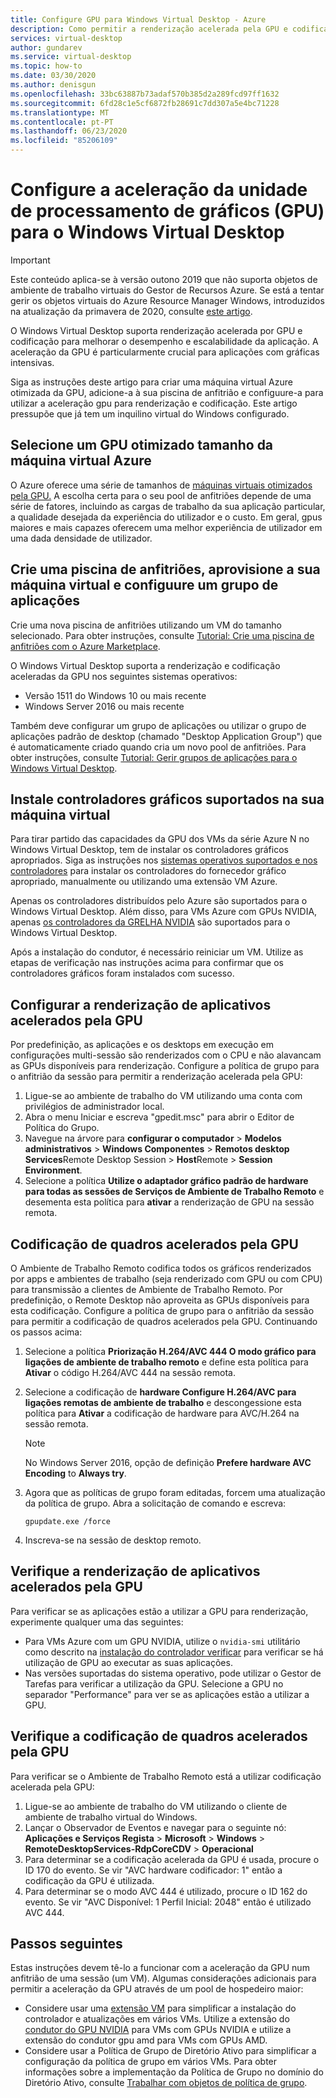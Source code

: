 ```yaml
---
title: Configure GPU para Windows Virtual Desktop - Azure
description: Como permitir a renderização acelerada pela GPU e codificação no Windows Virtual Desktop.
services: virtual-desktop
author: gundarev
ms.service: virtual-desktop
ms.topic: how-to
ms.date: 03/30/2020
ms.author: denisgun
ms.openlocfilehash: 33bc63887b73adaf570b385d2a289fcd97ff1632
ms.sourcegitcommit: 6fd28c1e5cf6872fb28691c7dd307a5e4bc71228
ms.translationtype: MT
ms.contentlocale: pt-PT
ms.lasthandoff: 06/23/2020
ms.locfileid: "85206109"
---
```

# <a name="configure-graphics-processing-unit-gpu-acceleration-for-windows-virtual-desktop"></a>Configure a aceleração da unidade de processamento de gráficos (GPU) para o Windows Virtual Desktop

>[!IMPORTANT]
>Este conteúdo aplica-se à versão outono 2019 que não suporta objetos de ambiente de trabalho virtuais do Gestor de Recursos Azure. Se está a tentar gerir os objetos virtuais do Azure Resource Manager Windows, introduzidos na atualização da primavera de 2020, consulte [este artigo](../configure-vm-gpu.md).

O Windows Virtual Desktop suporta renderização acelerada por GPU e codificação para melhorar o desempenho e escalabilidade da aplicação. A aceleração da GPU é particularmente crucial para aplicações com gráficas intensivas.

Siga as instruções deste artigo para criar uma máquina virtual Azure otimizada da GPU, adicione-a à sua piscina de anfitrião e configuure-a para utilizar a aceleração gpu para renderização e codificação. Este artigo pressupõe que já tem um inquilino virtual do Windows configurado.

## <a name="select-a-gpu-optimized-azure-virtual-machine-size"></a>Selecione um GPU otimizado tamanho da máquina virtual Azure

O Azure oferece uma série de tamanhos de [máquinas virtuais otimizados pela GPU.](/azure/virtual-machines/windows/sizes-gpu) A escolha certa para o seu pool de anfitriões depende de uma série de fatores, incluindo as cargas de trabalho da sua aplicação particular, a qualidade desejada da experiência do utilizador e o custo. Em geral, gpus maiores e mais capazes oferecem uma melhor experiência de utilizador em uma dada densidade de utilizador.

## <a name="create-a-host-pool-provision-your-virtual-machine-and-configure-an-app-group"></a>Crie uma piscina de anfitriões, aprovisione a sua máquina virtual e configuure um grupo de aplicações

Crie uma nova piscina de anfitriões utilizando um VM do tamanho selecionado. Para obter instruções, consulte [Tutorial: Crie uma piscina de anfitriões com o Azure Marketplace](/azure/virtual-desktop/create-host-pools-azure-marketplace).

O Windows Virtual Desktop suporta a renderização e codificação aceleradas da GPU nos seguintes sistemas operativos:

* Versão 1511 do Windows 10 ou mais recente
* Windows Server 2016 ou mais recente

Também deve configurar um grupo de aplicações ou utilizar o grupo de aplicações padrão de desktop (chamado "Desktop Application Group") que é automaticamente criado quando cria um novo pool de anfitriões. Para obter instruções, consulte [Tutorial: Gerir grupos de aplicações para o Windows Virtual Desktop](/azure/virtual-desktop/manage-app-groups).

## <a name="install-supported-graphics-drivers-in-your-virtual-machine"></a>Instale controladores gráficos suportados na sua máquina virtual

Para tirar partido das capacidades da GPU dos VMs da série Azure N no Windows Virtual Desktop, tem de instalar os controladores gráficos apropriados. Siga as instruções nos [sistemas operativos suportados e nos controladores](/azure/virtual-machines/windows/sizes-gpu#supported-operating-systems-and-drivers) para instalar os controladores do fornecedor gráfico apropriado, manualmente ou utilizando uma extensão VM Azure.

Apenas os controladores distribuídos pelo Azure são suportados para o Windows Virtual Desktop. Além disso, para VMs Azure com GPUs NVIDIA, apenas [os controladores da GRELHA NVIDIA](/azure/virtual-machines/windows/n-series-driver-setup#nvidia-grid-drivers) são suportados para o Windows Virtual Desktop.

Após a instalação do condutor, é necessário reiniciar um VM. Utilize as etapas de verificação nas instruções acima para confirmar que os controladores gráficos foram instalados com sucesso.

## <a name="configure-gpu-accelerated-app-rendering"></a>Configurar a renderização de aplicativos acelerados pela GPU

Por predefinição, as aplicações e os desktops em execução em configurações multi-sessão são renderizados com o CPU e não alavancam as GPUs disponíveis para renderização. Configure a política de grupo para o anfitrião da sessão para permitir a renderização acelerada pela GPU:

1. Ligue-se ao ambiente de trabalho do VM utilizando uma conta com privilégios de administrador local.
2. Abra o menu Iniciar e escreva "gpedit.msc" para abrir o Editor de Política do Grupo.
3. Navegue na árvore para **configurar o computador**  >  **Modelos administrativos**  >  **Windows Componentes**  >  **Remotos desktop Services**Remote Desktop Session  >  **Host**Remote  >  **Session Environment**.
4. Selecione a política **Utilize o adaptador gráfico padrão de hardware para todas as sessões de Serviços de Ambiente de Trabalho Remoto** e desementa esta política para **ativar** a renderização de GPU na sessão remota.

## <a name="configure-gpu-accelerated-frame-encoding"></a>Codificação de quadros acelerados pela GPU

O Ambiente de Trabalho Remoto codifica todos os gráficos renderizados por apps e ambientes de trabalho (seja renderizado com GPU ou com CPU) para transmissão a clientes de Ambiente de Trabalho Remoto. Por predefinição, o Remote Desktop não aproveita as GPUs disponíveis para esta codificação. Configure a política de grupo para o anfitrião da sessão para permitir a codificação de quadros acelerados pela GPU. Continuando os passos acima:

1. Selecione a política **Priorização H.264/AVC 444 O modo gráfico para ligações de ambiente de trabalho remoto** e define esta política para **Ativar** o código H.264/AVC 444 na sessão remota.
2. Selecione a codificação de **hardware Configure H.264/AVC para ligações remotas de ambiente de trabalho** e descongessione esta política para **Ativar** a codificação de hardware para AVC/H.264 na sessão remota.

    >[!NOTE]
    >No Windows Server 2016, opção de definição **Prefere hardware AVC Encoding** to **Always try**.

3. Agora que as políticas de grupo foram editadas, forcem uma atualização da política de grupo. Abra a solicitação de comando e escreva:

    ```batch
    gpupdate.exe /force
    ```

4. Inscreva-se na sessão de desktop remoto.

## <a name="verify-gpu-accelerated-app-rendering"></a>Verifique a renderização de aplicativos acelerados pela GPU

Para verificar se as aplicações estão a utilizar a GPU para renderização, experimente qualquer uma das seguintes:

* Para VMs Azure com um GPU NVIDIA, utilize o `nvidia-smi` utilitário como descrito na [instalação do controlador verificar](/azure/virtual-machines/windows/n-series-driver-setup#verify-driver-installation) para verificar se há utilização de GPU ao executar as suas aplicações.
* Nas versões suportadas do sistema operativo, pode utilizar o Gestor de Tarefas para verificar a utilização da GPU. Selecione a GPU no separador "Performance" para ver se as aplicações estão a utilizar a GPU.

## <a name="verify-gpu-accelerated-frame-encoding"></a>Verifique a codificação de quadros acelerados pela GPU

Para verificar se o Ambiente de Trabalho Remoto está a utilizar codificação acelerada pela GPU:

1. Ligue-se ao ambiente de trabalho do VM utilizando o cliente de ambiente de trabalho virtual do Windows.
2. Lançar o Observador de Eventos e navegar para o seguinte nó: **Aplicações e Serviços Regista**  >  **Microsoft**  >  **Windows**  >  **RemoteDesktopServices-RdpCoreCDV**  >  **Operacional**
3. Para determinar se a codificação acelerada da GPU é usada, procure o ID 170 do evento. Se vir "AVC hardware codificador: 1" então a codificação da GPU é utilizada.
4. Para determinar se o modo AVC 444 é utilizado, procure o ID 162 do evento. Se vir "AVC Disponível: 1 Perfil Inicial: 2048" então é utilizado AVC 444.

## <a name="next-steps"></a>Passos seguintes

Estas instruções devem tê-lo a funcionar com a aceleração da GPU num anfitrião de uma sessão (um VM). Algumas considerações adicionais para permitir a aceleração da GPU através de um pool de hospedeiro maior:

* Considere usar uma [extensão VM](/azure/virtual-machines/extensions/overview) para simplificar a instalação do controlador e atualizações em vários VMs. Utilize a extensão do [condutor do GPU NVIDIA](/azure/virtual-machines/extensions/hpccompute-gpu-windows) para VMs com GPUs NVIDIA e utilize a extensão do condutor gpu amd para VMs com GPUs AMD.
* Considere usar a Política de Grupo de Diretório Ativo para simplificar a configuração da política de grupo em vários VMs. Para obter informações sobre a implementação da Política de Grupo no domínio do Diretório Ativo, consulte [Trabalhar com objetos de política de grupo](https://go.microsoft.com/fwlink/p/?LinkId=620889).